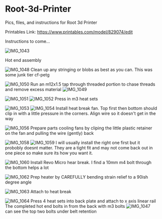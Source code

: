 # Root-3d-Printer
Pics, files, and instructions for Root 3d Printer

Printables Link: https://www.printables.com/model/829074/edit

Instructions to come...

![IMG_1043](https://github.com/Squaredwaves/Root-3d-Printer/assets/78972129/2c3a1056-9323-4334-bd4a-3d9b5e29addc)


Hot end assembly

![IMG_1048](https://github.com/Squaredwaves/Root-3d-Printer/assets/78972129/e975b61e-831c-4bf1-9982-0db49d955184)
Clean up any stringing or blobs as best as you can. This was some junk tier cf-petg

![IMG_1050](https://github.com/Squaredwaves/Root-3d-Printer/assets/78972129/43130541-2c5e-455c-89b6-d40ae5cb6cac)
Run an m12x1.5 tap through threaded portion to chase threads and remove excess material
![IMG_1049](https://github.com/Squaredwaves/Root-3d-Printer/assets/78972129/96383bda-fc15-46f5-bfc4-e05a3f0b7fcc)


![IMG_1051](https://github.com/Squaredwaves/Root-3d-Printer/assets/78972129/45e6fbe9-a96d-431f-a38a-776fcc15c7d0)
![IMG_1052](https://github.com/Squaredwaves/Root-3d-Printer/assets/78972129/8847d7cb-bbff-479d-8e91-416a03626ab0)
Press in m3 heat sets

![IMG_1053](https://github.com/Squaredwaves/Root-3d-Printer/assets/78972129/1bae35b1-cff2-4fc2-91bb-c335bbe49709)
![IMG_1054](https://github.com/Squaredwaves/Root-3d-Printer/assets/78972129/b8401a61-e009-4166-ab47-22b73affa089)
Install heat break fan. Top first then bottom should clip in with a little pressure in the corners. Align wire so it doesn't get in the way

![IMG_1056](https://github.com/Squaredwaves/Root-3d-Printer/assets/78972129/78a0490c-6f3e-4f7d-9bd2-24142bcd73a7)
Prepare parts cooling fans by cliping the little plastic retainer on the fan and pulling the wire (gently) back


![IMG_1058](https://github.com/Squaredwaves/Root-3d-Printer/assets/78972129/98894a63-9318-4cea-9eea-03a1f32e7cf2)
![IMG_1059](https://github.com/Squaredwaves/Root-3d-Printer/assets/78972129/b5cecbc2-d9f6-4025-b6f7-4c5609ec434a)
I will usually install the right one first but it probobly doesnt matter. They are a tight fit and may not come back out in one piece so make sure its how you want it.

![IMG_1060](https://github.com/Squaredwaves/Root-3d-Printer/assets/78972129/747878af-01c5-432d-acda-8bef5673fb93)
Install Revo Micro hear break. I find a 10mm m4 bolt through the bottom helps a lot

![IMG_1062](https://github.com/Squaredwaves/Root-3d-Printer/assets/78972129/ce08a653-5b86-432a-98f4-066af11c1ec4)
Prep heater by CAREFULLY bending strain relief to a 90ish degree angle

![IMG_1063](https://github.com/Squaredwaves/Root-3d-Printer/assets/78972129/43416c3a-84a8-4929-8218-8123a310d6e1)
Attach to heat break

![IMG_1064](https://github.com/Squaredwaves/Root-3d-Printer/assets/78972129/2fe5db2c-ba8d-4465-a2a5-daef898ffae0)
Press 4 heat sets into back plate and attach to x axis linear rail
The completed hot end  bolts in from the back with m3 bolts
![IMG_1047](https://github.com/Squaredwaves/Root-3d-Printer/assets/78972129/6d3911fa-9a9b-4910-a841-71795d6b9f33)
can see the top two bolts under belt retention
